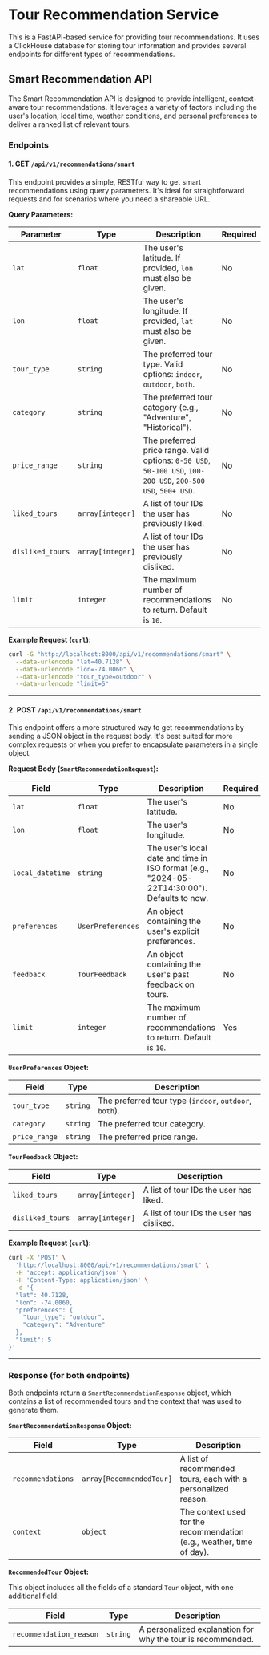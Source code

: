 # Tour Recommendation Service

This is a FastAPI-based service for providing tour recommendations. It uses a ClickHouse database for storing tour information and provides several endpoints for different types of recommendations.

## Smart Recommendation API

The Smart Recommendation API is designed to provide intelligent, context-aware tour recommendations. It leverages a variety of factors including the user's location, local time, weather conditions, and personal preferences to deliver a ranked list of relevant tours.

### Endpoints

#### 1. GET `/api/v1/recommendations/smart`

This endpoint provides a simple, RESTful way to get smart recommendations using query parameters. It's ideal for straightforward requests and for scenarios where you need a shareable URL.

**Query Parameters:**

| Parameter        | Type                 | Description                                                                                          | Required |
| ---------------- | -------------------- | ---------------------------------------------------------------------------------------------------- | -------- |
| `lat`            | `float`              | The user's latitude. If provided, `lon` must also be given.                                          | No       |
| `lon`            | `float`              | The user's longitude. If provided, `lat` must also be given.                                         | No       |
| `tour_type`      | `string`             | The preferred tour type. Valid options: `indoor`, `outdoor`, `both`.                                 | No       |
| `category`       | `string`             | The preferred tour category (e.g., "Adventure", "Historical").                                       | No       |
| `price_range`    | `string`             | The preferred price range. Valid options: `0-50 USD`, `50-100 USD`, `100-200 USD`, `200-500 USD`, `500+ USD`. | No       |
| `liked_tours`    | `array[integer]`     | A list of tour IDs the user has previously liked.                                                    | No       |
| `disliked_tours` | `array[integer]`     | A list of tour IDs the user has previously disliked.                                                 | No       |
| `limit`          | `integer`            | The maximum number of recommendations to return. Default is `10`.                                    | No       |

**Example Request (`curl`):**

```bash
curl -G "http://localhost:8000/api/v1/recommendations/smart" \
  --data-urlencode "lat=40.7128" \
  --data-urlencode "lon=-74.0060" \
  --data-urlencode "tour_type=outdoor" \
  --data-urlencode "limit=5"
```

---

#### 2. POST `/api/v1/recommendations/smart`

This endpoint offers a more structured way to get recommendations by sending a JSON object in the request body. It's best suited for more complex requests or when you prefer to encapsulate parameters in a single object.

**Request Body (`SmartRecommendationRequest`):**

| Field            | Type                 | Description                                                                                      | Required |
| ---------------- | -------------------- | ------------------------------------------------------------------------------------------------ | -------- |
| `lat`            | `float`              | The user's latitude.                                                                             | No       |
| `lon`            | `float`              | The user's longitude.                                                                            | No       |
| `local_datetime` | `string`             | The user's local date and time in ISO format (e.g., "2024-05-22T14:30:00"). Defaults to now.      | No       |
| `preferences`    | `UserPreferences`    | An object containing the user's explicit preferences.                                            | No       |
| `feedback`       | `TourFeedback`       | An object containing the user's past feedback on tours.                                          | No       |
| `limit`          | `integer`            | The maximum number of recommendations to return. Default is `10`.                                | Yes      |

**`UserPreferences` Object:**

| Field         | Type     | Description                                                         |
| ------------- | -------- | ------------------------------------------------------------------- |
| `tour_type`   | `string` | The preferred tour type (`indoor`, `outdoor`, `both`).              |
| `category`    | `string` | The preferred tour category.                                        |
| `price_range` | `string` | The preferred price range.                                          |

**`TourFeedback` Object:**

| Field            | Type           | Description                                       |
| ---------------- | -------------- | ------------------------------------------------- |
| `liked_tours`    | `array[integer]` | A list of tour IDs the user has liked.          |
| `disliked_tours` | `array[integer]` | A list of tour IDs the user has disliked.       |

**Example Request (`curl`):**

```bash
curl -X 'POST' \
  'http://localhost:8000/api/v1/recommendations/smart' \
  -H 'accept: application/json' \
  -H 'Content-Type: application/json' \
  -d '{
  "lat": 40.7128,
  "lon": -74.0060,
  "preferences": {
    "tour_type": "outdoor",
    "category": "Adventure"
  },
  "limit": 5
}'
```

---

### Response (for both endpoints)

Both endpoints return a `SmartRecommendationResponse` object, which contains a list of recommended tours and the context that was used to generate them.

**`SmartRecommendationResponse` Object:**

| Field             | Type                    | Description                                                              |
| ----------------- | ----------------------- | ------------------------------------------------------------------------ |
| `recommendations` | `array[RecommendedTour]`| A list of recommended tours, each with a personalized reason.            |
| `context`         | `object`                | The context used for the recommendation (e.g., weather, time of day).    |

**`RecommendedTour` Object:**

This object includes all the fields of a standard `Tour` object, with one additional field:

| Field                 | Type     | Description                                             |
| --------------------- | -------- | ------------------------------------------------------- |
| `recommendation_reason`| `string` | A personalized explanation for why the tour is recommended. | 